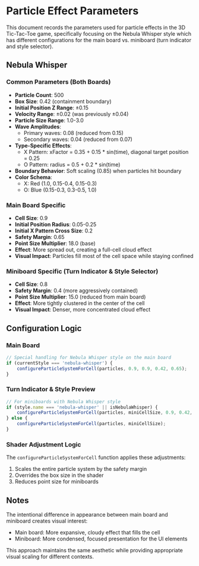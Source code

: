 # Particle Effect Parameters

This document records the parameters used for particle effects in the 3D Tic-Tac-Toe game, specifically focusing on the Nebula Whisper style which has different configurations for the main board vs. miniboard (turn indicator and style selector).

## Nebula Whisper

### Common Parameters (Both Boards)
- **Particle Count**: 500
- **Box Size**: 0.42 (containment boundary)
- **Initial Position Z Range**: ±0.15
- **Velocity Range**: ±0.02 (was previously ±0.04)
- **Particle Size Range**: 1.0-3.0
- **Wave Amplitudes**:
  - Primary waves: 0.08 (reduced from 0.15)
  - Secondary waves: 0.04 (reduced from 0.07)
- **Type-Specific Effects**:
  - X Pattern: xFactor = 0.35 + 0.15 * sin(time), diagonal target position = 0.25
  - O Pattern: radius = 0.5 + 0.2 * sin(time)
- **Boundary Behavior**: Soft scaling (0.85) when particles hit boundary
- **Color Schema**:
  - X: Red (1.0, 0.15-0.4, 0.15-0.3)
  - O: Blue (0.15-0.3, 0.3-0.5, 1.0)

### Main Board Specific
- **Cell Size**: 0.9
- **Initial Position Radius**: 0.05-0.25
- **Initial X Pattern Cross Size**: 0.2
- **Safety Margin**: 0.65
- **Point Size Multiplier**: 18.0 (base) 
- **Effect**: More spread out, creating a full-cell cloud effect
- **Visual Impact**: Particles fill most of the cell space while staying confined

### Miniboard Specific (Turn Indicator & Style Selector)
- **Cell Size**: 0.8
- **Safety Margin**: 0.4 (more aggressively contained)
- **Point Size Multiplier**: 15.0 (reduced from main board)
- **Effect**: More tightly clustered in the center of the cell
- **Visual Impact**: Denser, more concentrated cloud effect

## Configuration Logic

### Main Board
```javascript
// Special handling for Nebula Whisper style on the main board
if (currentStyle === 'nebula-whisper') {
    configureParticleSystemForCell(particles, 0.9, 0.9, 0.42, 0.65);
}
```

### Turn Indicator & Style Preview
```javascript
// For miniboards with Nebula Whisper style
if (style.name === 'nebula-whisper' || isNebulaWhisper) {
    configureParticleSystemForCell(particles, miniCellSize, 0.9, 0.42, 0.4);
} else {
    configureParticleSystemForCell(particles, miniCellSize);
}
```

### Shader Adjustment Logic
The `configureParticleSystemForCell` function applies these adjustments:
1. Scales the entire particle system by the safety margin
2. Overrides the box size in the shader
3. Reduces point size for miniboards

## Notes
The intentional difference in appearance between main board and miniboard creates visual interest:
- Main board: More expansive, cloudy effect that fills the cell
- Miniboard: More condensed, focused presentation for the UI elements

This approach maintains the same aesthetic while providing appropriate visual scaling for different contexts.